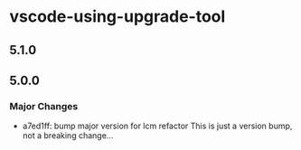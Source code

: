 # vscode-using-upgrade-tool

## 5.1.0

## 5.0.0

### Major Changes

- a7ed1ff: bump major version for lcm refactor
  This is just a version bump, not a breaking change...
